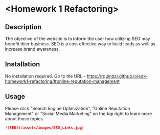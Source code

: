 # <Homework 1 Refactoring>

## Description

The objective of the website is to inform the user how utilizing SEO may benefit thier business. SEO is a cost effective way to build leads as well as increase brand awareness. 


## Installation

No installation required. Go to the URL - https://rquinbar.github.io/edx-homework1-refactoring/#online-reputation-management

## Usage

Please click "Search Engine Optimization", "Online Reputation Management" or "Social Media Marketing" on the top right to learn more about those topics.

```md
![SEO](/assets/images/SEO_Links.jpg)
```

